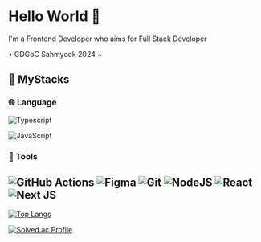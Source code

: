 # Hello World 👋

I'm a Frontend Developer who aims for Full Stack Developer

•  GDGoC Sahmyook 2024 ~

## 🧱 MyStacks
### 🌐 Language
![Typescript](https://img.shields.io/badge/typescript-3178C6?style=for-the-badge&logo=typescript&logoColor=white)

![JavaScript](https://img.shields.io/badge/javascript-%23323330.svg?style=for-the-badge&logo=javascript&logoColor=%23F7DF1E)



### 🔧 Tools
![GitHub Actions](https://img.shields.io/badge/github%20actions-%232671E5.svg?style=for-the-badge&logo=githubactions&logoColor=white)
![Figma](https://img.shields.io/badge/figma-%23F24E1E.svg?style=for-the-badge&logo=figma&logoColor=white)
![Git](https://img.shields.io/badge/git-%23F05033.svg?style=for-the-badge&logo=git&logoColor=white)
![NodeJS](https://img.shields.io/badge/node.js-6DA55F?style=for-the-badge&logo=node.js&logoColor=white)
![React](https://img.shields.io/badge/react-%2320232a.svg?style=for-the-badge&logo=react&logoColor=%2361DAFB)
![Next JS](https://img.shields.io/badge/Next-black?style=for-the-badge&logo=next.js&logoColor=white)
---
[![Top Langs](https://github-readme-stats.vercel.app/api/top-langs/?username=jaek-kein)](https://github.com/anuraghazra/github-readme-stats) 

[![Solved.ac Profile](http://mazassumnida.wtf/api/generate_badge?boj=yearsingle)](https://solved.ac/yearsingle) 



<!--
**Jaek-Kein/Jaek-Kein** is a ✨ _special_ ✨ repository because its `README.md` (this file) appears on your GitHub profile.
<br>
(https://img.shields.io/badge/kotlin-%237F52FF?style=for-the-badge&logo=kotlin&logoColor=white) ![Static Badge](https://img.shields.io/badge/mariadb-%23003545?style=for-the-badge&logo=mariadb&logoColor=white)


Here are some ideas to get you started:

- 🔭 I’m currently working on ...
- 🌱 I’m currently learning ...
- 👯 I’m looking to collaborate on ...
- 🤔 I’m looking for help with ...
- 💬 Ask me about ...
- 📫 How to reach me: ...
- 😄 Pronouns: ...
- ⚡ Fun fact: ...
-->
